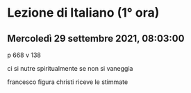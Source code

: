 # Lezione di Italiano (1° ora)
## Mercoledì 29 settembre 2021, 08:03:00

p 668 v 138

ci si nutre spiritualmente se non si vaneggia


francesco figura christi riceve le stimmate

 
<!--stackedit_data:
eyJoaXN0b3J5IjpbMjI4MjYyOTc0LDc4MzU0ODYzNCwtMjExMz
kxNDY1NF19
-->